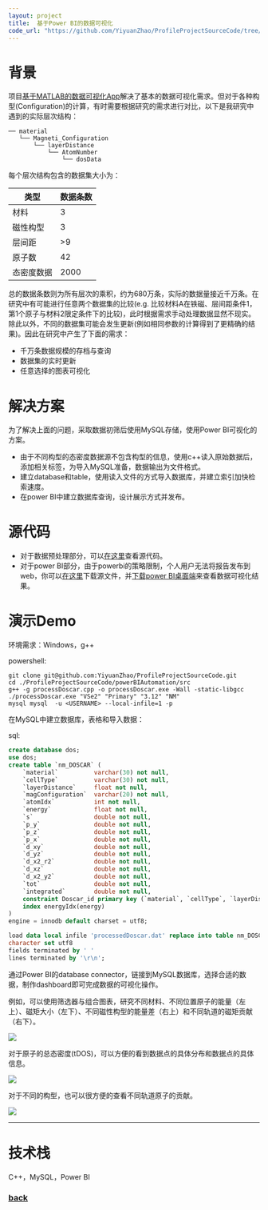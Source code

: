 ```yaml
---
layout: project
title:  基于Power BI的数据可视化
code_url: "https://github.com/YiyuanZhao/ProfileProjectSourceCode/tree/main/VASP_Plotter"
---
```


# 背景
项目[基于MATLAB的数据可视化App](./matlabDataVisualization)解决了基本的数据可视化需求。但对于各种构型(Configuration)的计算，有时需要根据研究的需求进行对比，以下是我研究中遇到的实际层次结构：

```
── material  
   └── Magneti_Configuration  
       └── layerDistance  
           └── AtomNumber  
               └── dosData  
```

每个层次结构包含的数据集大小为：

| 类型       | 数据条数 |
|------------|----------|
| 材料       | 3        |
| 磁性构型   | 3        |
| 层间距     | >9       |
| 原子数     | 42       |
| 态密度数据 | 2000     |

总的数据条数则为所有层次的乘积，约为680万条，实际的数据量接近千万条。在研究中有可能进行任意两个数据集的比较(e.g. 比较材料A在铁磁、层间距条件1，第1个原子与材料2限定条件下的比较)，此时根据需求手动处理数据显然不现实。除此以外，不同的数据集可能会发生更新(例如相同参数的计算得到了更精确的结果)。因此在研究中产生了下面的需求：

 - 千万条数据规模的存档与查询
 - 数据集的实时更新
 - 任意选择的图表可视化

# 解决方案
为了解决上面的问题，采取数据初筛后使用MySQL存储，使用Power BI可视化的方案。

 - 由于不同构型的态密度数据源不包含构型的信息，使用c++读入原始数据后，添加相关标签，为导入MySQL准备，数据输出为文件格式。
 - 建立database和table，使用读入文件的方式导入数据库，并建立索引加快检索速度。
 - 在power BI中建立数据库查询，设计展示方式并发布。

# 源代码
 - 对于数据预处理部分，可以[在这里](https://github.com/YiyuanZhao/ProfileProjectSourceCode/tree/main/powerBIAutomation)查看源代码。
 - 对于power BI部分，由于powerbi的策略限制，个人用户无法将报告发布到web，你可以[在这里](/resource/powerbiDemo.pbix)下载源文件，并[下载power BI桌面端](https://powerbi.microsoft.com/zh-cn/desktop/)来查看数据可视化结果。

# 演示Demo
环境需求：Windows，g++

powershell:
```shell
git clone git@github.com:YiyuanZhao/ProfileProjectSourceCode.git
cd ./ProfileProjectSourceCode/powerBIAutomation/src
g++ -g processDoscar.cpp -o processDoscar.exe -Wall -static-libgcc
./processDoscar.exe "VSe2" "Primary" "3.12" "NM"
mysql mysql  -u <USERNAME> --local-infile=1 -p
```
在MySQL中建立数据库，表格和导入数据：

sql:
```sql
create database dos;
use dos;
create table `nm_DOSCAR` (
    `material`          varchar(30) not null,
    `cellType`          varchar(30) not null,
    `layerDistance`     float not null,
    `magConfiguration`  varchar(20) not null,
    `atomIdx`           int not null,
    `energy`            float not null,
    `s`                 double not null,
    `p_y`               double not null,
    `p_z`               double not null,
    `p_x`               double not null,
    `d_xy`              double not null,
    `d_yz`              double not null,
    `d_x2_r2`           double not null,
    `d_xz`              double not null,
    `d_x2_y2`           double not null,
    `tot`               double not null,
    `integrated`        double not null,
    constraint Doscar_id primary key (`material`, `cellType`, `layerDistance`, `magConfiguration`, `atomIdx`, `energy`),
    index energyIdx(energy)
)
engine = innodb default charset = utf8;

load data local infile 'processedDoscar.dat' replace into table nm_DOSCAR
character set utf8
fields terminated by ' '
lines terminated by '\r\n';
```

通过Power BI的database connector，链接到MySQL数据库，选择合适的数据，制作dashboard即可完成数据的可视化操作。

例如，可以使用筛选器与组合图表，研究不同材料、不同位置原子的能量（左上）、磁矩大小（左下）、不同磁性构型的能量差（右上）和不同轨道的磁矩贡献（右下）。

![](/image/powerbi_energy.gif)

对于原子的总态密度(tDOS)，可以方便的看到数据点的具体分布和数据点的具体信息。

![](/image/powerbi_tdos.gif)

对于不同的构型，也可以很方便的查看不同轨道原子的贡献。

![](/image/powerbi_pdos.gif)

* * *

# 技术栈
C++，MySQL，Power BI

### [back](/)